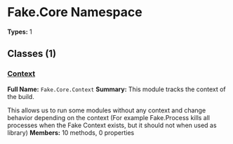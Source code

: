 # Fake.Core Namespace

**Types:** 1

## Classes (1)

### [Context](./Context.md)
**Full Name:** `Fake.Core.Context`
**Summary:** This module tracks the context of the build.
 
 This allows us to run some modules without any context and change behavior depending on the context
 (For example Fake.Process kills all processes when the Fake Context exists, but it should not when used
 as library)
**Members:** 10 methods, 0 properties

